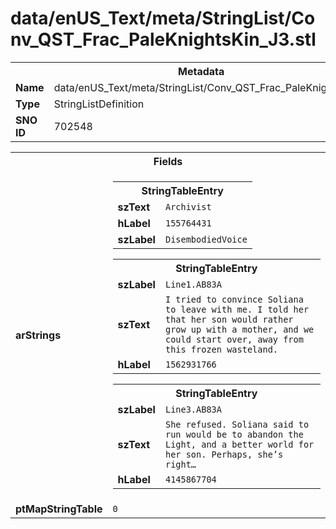 <h1>data/enUS_Text/meta/StringList/Conv_QST_Frac_PaleKnightsKin_J3.stl</h1><table><tr><th colspan="100%">Metadata</th></tr><tr><td><b>Name</b></td><td>data/enUS_Text/meta/StringList/Conv_QST_Frac_PaleKnightsKin_J3.stl</td></tr><tr><td><b>Type</b></td><td>StringListDefinition</td></tr><tr><td><b>SNO ID</b></td><td>702548</td></tr></table>

<table><tr><th colspan="100%">Fields</th></tr><tr><td><b>arStrings</b></td><td><table><tr><th colspan="100%">StringTableEntry</th></tr><tr><td><b>szText</b></td><td><code>Archivist</code></td></tr><tr><td><b>hLabel</b></td><td><code>155764431</code></td></tr><tr><td><b>szLabel</b></td><td><code>DisembodiedVoice</code></td></tr></table>


<table><tr><th colspan="100%">StringTableEntry</th></tr><tr><td><b>szLabel</b></td><td><code>Line1.AB83A</code></td></tr><tr><td><b>szText</b></td><td><code>I tried to convince Soliana to leave with me. I told her that her son would rather grow up with a mother, and we could start over, away from this frozen wasteland.</code></td></tr><tr><td><b>hLabel</b></td><td><code>1562931766</code></td></tr></table>


<table><tr><th colspan="100%">StringTableEntry</th></tr><tr><td><b>szLabel</b></td><td><code>Line3.AB83A</code></td></tr><tr><td><b>szText</b></td><td><code>She refused. Soliana said to run would be to abandon the Light, and a better world for her son. Perhaps, she’s right…</code></td></tr><tr><td><b>hLabel</b></td><td><code>4145867704</code></td></tr></table>


</td></tr><tr><td><b>ptMapStringTable</b></td><td><code>0</code></td></tr></table>

